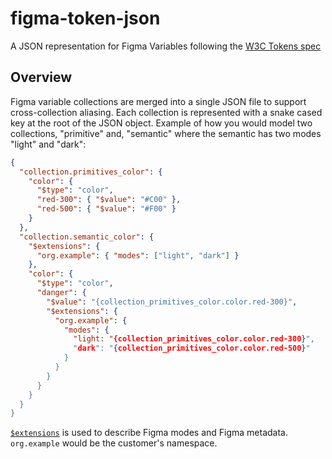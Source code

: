 # figma-token-json
A JSON representation for Figma Variables following the [W3C Tokens spec](https://github.com/design-tokens/community-group)

## Overview

Figma variable collections are merged into a single JSON file to support cross-collection aliasing. Each collection is represented with a snake cased key at the root of the JSON object. Example of how you would model two collections, "primitive" and, "semantic" where the semantic has two modes "light" and "dark":


```json
{
  "collection.primitives_color": {
    "color": {
      "$type": "color",
      "red-300": { "$value": "#C00" },
      "red-500": { "$value": "#F00" }
    }
  },
  "collection.semantic_color": {
    "$extensions": {
      "org.example": { "modes": ["light", "dark"] }
    },
    "color": {
      "$type": "color",
      "danger": {
        "$value": "{collection_primitives_color.color.red-300}",
        "$extensions": {
          "org.example": {
            "modes": {
              "light: "{collection_primitives_color.color.red-300}",
              "dark": "{collection_primitives_color.color.red-500}"
            }
          }
        }
      }
    }
  }
}
```

[`$extensions`](https://tr.designtokens.org/format/#extensions-0) is used to describe Figma modes and Figma metadata. `org.example` would be the customer's namespace.
